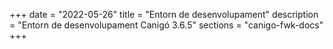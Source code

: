 +++
date        = "2022-05-26"
title       = "Entorn de desenvolupament"
description = "Entorn de desenvolupament Canigó 3.6.5"
sections    = "canigo-fwk-docs"
+++